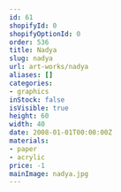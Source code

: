 ```yaml
---
id: 61
shopifyId: 0
shopifyOptionId: 0
order: 536
title: Nadya
slug: nadya
url: art-works/nadya
aliases: []
categories:
- graphics
inStock: false
isVisible: true
height: 60
width: 40
date: 2008-01-01T00:00:00Z
materials:
- paper
- acrylic
price: -1
mainImage: nadya.jpg
---
```

